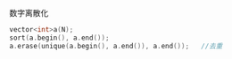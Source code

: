 数字离散化

```c++
vector<int>a(N);
sort(a.begin(), a.end());
a.erase(unique(a.begin(), a.end()), a.end()); 	//去重

```

